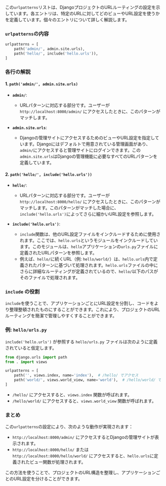この`urlpatterns`リストは、DjangoプロジェクトのURLルーティングの設定を示しています。各エントリは、特定のURLに対してどのビューやURL設定を使うかを定義しています。個々のエントリについて詳しく解説します。

### `urlpatterns`の内容

```python
urlpatterns = [
    path('admin/', admin.site.urls),
    path('hello/', include('hello.urls')),
]
```

### 各行の解説

#### 1. `path('admin/', admin.site.urls)`

- **`admin/`**:
  - URLパターンに対応する部分です。ユーザーが `http://localhost:8000/admin/` にアクセスしたときに、このパターンがマッチします。
  
- **`admin.site.urls`**:
  - Djangoの管理サイトにアクセスするためのビューやURL設定を指定しています。Djangoにはデフォルトで用意されている管理画面があり、`admin/`にアクセスすると管理サイトにログインできます。この`admin.site.urls`はDjangoの管理機能に必要なすべてのURLパターンを定義しています。

#### 2. `path('hello/', include('hello.urls'))`

- **`hello/`**:
  - URLパターンに対応する部分です。ユーザーが `http://localhost:8000/hello/` にアクセスしたときに、このパターンがマッチします。このパターンがマッチした場合に、`include('hello.urls')`によってさらに細かいURL設定を参照します。
  
- **`include('hello.urls')`**:
  - `include`関数は、他のURL設定ファイルをインクルードするために使用されます。ここでは、`hello.urls`というモジュールをインクルードしています。このモジュールは、`hello`アプリケーションの`urls.py`ファイルに定義されたURLパターンを参照します。
  - 例えば、`hello/`に続くURL（例: `hello/world/`）は、`hello.urls`内で定義されたパターンに基づいて処理されます。`hello.urls`ファイルの中にさらに詳細なルーティングが定義されているので、`hello/`以下のパスがそのファイルで処理されます。

### `include` の役割

`include`を使うことで、アプリケーションごとにURL設定を分割し、コードをより整理整頓されたものにすることができます。これにより、プロジェクトのURLルーティングを簡潔で管理しやすくすることができます。

### 例: `hello/urls.py`

`include('hello.urls')` が参照する `hello/urls.py` ファイルは次のように定義されていると仮定します。

```python
from django.urls import path
from . import views

urlpatterns = [
    path('', views.index, name='index'),  # /hello/ でアクセス
    path('world/', views.world_view, name='world'),  # /hello/world/ でアクセス
]
```

- `/hello/` にアクセスすると、`views.index` 関数が呼ばれます。
- `/hello/world/` にアクセスすると、`views.world_view` 関数が呼ばれます。

### まとめ

この`urlpatterns`の設定により、次のような動作が実現されます：
- `http://localhost:8000/admin/` にアクセスするとDjangoの管理サイトが表示されます。
- `http://localhost:8000/hello/` または `http://localhost:8000/hello/world/` にアクセスすると、`hello.urls`に定義されたビュー関数が処理されます。

この方法を使うことで、プロジェクトのURL構造を整理し、アプリケーションごとのURL設定を分けることができます。
